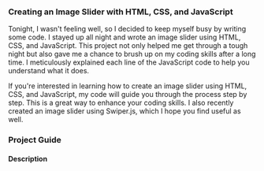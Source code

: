 <h3>Creating an Image Slider with HTML, CSS, and JavaScript</h3>

<p>
Tonight, I wasn't feeling well, so I decided to keep myself busy by writing some code. I stayed up all night and wrote an image slider using HTML, CSS, and JavaScript. This project not only helped me get through a tough night but also gave me a chance to brush up on my coding skills after a long time. I meticulously explained each line of the JavaScript code to help you understand what it does.
</p>

<p>
If you're interested in learning how to create an image slider using HTML, CSS, and JavaScript, my code will
 guide you through the process step by step. This is a great way to enhance your coding skills. I also recently created an image slider using Swiper.js, which I hope you find useful as well.
</p>

<h3>Project Guide</h3>

<h4>Description</h4>
